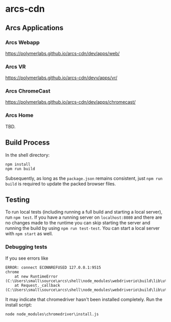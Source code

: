 # arcs-cdn

## Arcs Applications

### Arcs Webapp

https://polymerlabs.github.io/arcs-cdn/dev/apps/web/

### Arcs VR

https://polymerlabs.github.io/arcs-cdn/devv/apps/vr/

### Arcs ChromeCast

https://polymerlabs.github.io/arcs-cdn/dev/apps/chromecast/

### Arcs Home

TBD.

## Build Process

In the shell directory:

```
npm install
npm run build
```

Subsequently, as long as the `package.json` remains consistent, just `npm run
build` is required to update the packed browser files.

## Testing

To run local tests (including running a full build and starting a local
server), run `npm test`. If you have a running server on `localhost:8080` and
there are no changes made to the runtime you can skip starting the server and
running the build by using `npm run test-test`. You can start a local server
with `npm start` as well.

### Debugging tests

If you see errors like

```
ERROR: connect ECONNREFUSED 127.0.0.1:9515
chrome
    at new RuntimeError (C:\Users\small\source\arcs\shell\node_modules\webdriverio\build\lib\utils\ErrorHandler.js:144:12)
    at Request._callback (C:\Users\small\source\arcs\shell\node_modules\webdriverio\build\lib\utils\RequestHandler.js:327:43)
```

It may indicate that chromedriver hasn't been installed completely. Run the install script:

```
node node_modules\chromedriver\install.js
```

